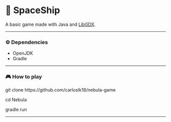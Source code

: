 <h1>🚀 SpaceShip</h1>

A basic game made with Java and <a href="https://github.com/libgdx/libgdx">LibGDX</a>.

<hr>

<h3> ⚙️ Dependencies</h3>

<ul>
  <li>OpenJDK</li>
  <li>Gradle</li>
</ul>

<hr>

<h3> 🎮 How to play </h3>

<p>git clone https://github.com/carloslk18/nebula-game</p>
<p>cd Nebula</p>
<p>gradle run</p>

<hr>
